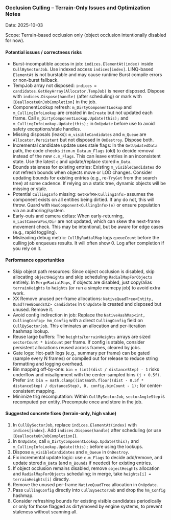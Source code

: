 ### Occlusion Culling – Terrain-Only Issues and Optimization Notes

Date: 2025-10-03

Scope: Terrain-based occlusion only (object occlusion intentionally disabled for now).

#### Potential issues / correctness risks
- Burst-incompatible access in job: `indices.ElementAt(index)` inside `CullBySectorJob`. Use indexed access `indices[index]`. LINQ-based `ElementAt` is not burstable and may cause runtime Burst compile errors or non-burst fallback.
- TempJob array not disposed: `indices = candidates.GetKeyArray(Allocator.TempJob)` is never disposed. Dispose with `indices.Dispose(handle)` (after scheduling) or mark with `[DeallocateOnJobCompletion]` in the job.
- ComponentLookup refresh: `m_DirtyComponentLookup` and `m_CullingInfoLookup` are created in `OnCreate` but not updated each frame. Call `m_DirtyComponentLookup.Update(this);` and `m_CullingInfoLookup.Update(this);` in `OnUpdate` before use to avoid safety exceptions/stale handles.
- Missing disposals (leaks): `m_visibleCandidates` and `m_Queue` are `Allocator.Persistent` but not disposed in `OnDestroy`. Dispose both.
- Incremental candidate update uses stale flags: In the `GetUpdatedData` path, the code checks `item.m_Data.m_Flags` (old) to decide removal instead of the new `c.m_Flags`. This can leave entries in an inconsistent state. Use the latest `c` and update/replace stored `m_Data`.
- Bounds staleness for existing entries: Existing `m_visibleCandidates` do not refresh bounds when objects move or LOD changes. Consider updating bounds for existing entries (e.g., re-`TryGet` from the search tree) at some cadence. If relying on a static tree, dynamic objects will be missing or stale.
- Potential `CullingInfo` missing: `GetRefRW<CullingInfo>` assumes the component exists on all entities being dirtied. If any do not, this will throw. Guard with `HasComponent<CullingInfo>(e)` or ensure population via an authoring/system.
- Early-outs and camera deltas: When early-returning, `m_LastCameraPos/Dir` are not updated, which can skew the next-frame movement check. This may be intentional, but be aware for edge cases (e.g., rapid toggling).
- Misleading debug metric: `CullByRadialMap` logs `queueCount` before the culling job enqueues results. It will often show 0. Log after completion if you rely on it.

#### Performance opportunities
- Skip object path resources: Since object occlusion is disabled, skip allocating `objectHeights` and skip scheduling `RadialMapForObjects` entirely. In `MergeRadialMaps`, if objects are disabled, just copy/alias `terrainHeights` to `heights` (or run a simple memcpy job) to avoid extra work.
- XX Remove unused per-frame allocations: `NativeQuadTree<Entity, QuadTreeBoundsXZ> candidates` in `OnUpdate` is created and disposed but unused. Remove it.
- Avoid config indirection in job: Replace the `NativeHashMap<int, CullingConfig> hm_Config` with a direct `CullingConfig` field on `CullBySectorJob`. This eliminates an allocation and per-iteration hashmap lookup.
- Reuse large buffers: The `heights`/`terrainHeights` arrays are sized `sectorCount * binCount` per frame. If config is stable, consider persistent allocations reused across frames, cleared by jobs.
- Gate logs: Hot-path logs (e.g., summary per frame) can be gated (sample every N frames) or compiled out for release to reduce string formatting and logging overhead.
- Bin mapping off-by-one: `bin = (int)(dist / distanceStep) - 1` risks underflow and misalignment with the center-sampled bins `(j + 0.5f)`. Prefer `int bin = math.clamp((int)math.floor((dist - 0.5f * distanceStep) / distanceStep), 0, config.binCount - 1);` for center-consistent mapping.
- Minimize trig recomputation: Within `CullBySectorJob`, `sectorAngleStep` is recomputed per entity. Precompute once and store in the job.

#### Suggested concrete fixes (terrain-only, high value)
1. In `CullBySectorJob`, replace `indices.ElementAt(index)` with `indices[index]`. Add `indices.Dispose(handle)` after scheduling (or use `[DeallocateOnJobCompletion]`).
2. In `OnUpdate`, call `m_DirtyComponentLookup.Update(this);` and `m_CullingInfoLookup.Update(this);` before using the lookups.
3. Dispose `m_visibleCandidates` and `m_Queue` in `OnDestroy`.
4. Fix incremental update logic: use `c.m_Flags` to decide add/remove, and update stored `m_Data` (and `m_Bounds` if needed) for existing entries.
5. If object occlusion remains disabled, remove `objectHeights` allocation and `RadialMapForObjects` scheduling; in merge, take `heights[i] = terrainHeights[i]` directly.
6. Remove the unused per-frame `NativeQuadTree` allocation in `OnUpdate`.
7. Pass `CullingConfig` directly into `CullBySectorJob` and drop the `hm_Config` hashmap.
8. Consider refreshing bounds for existing visible candidates periodically or only for those flagged as dirty/moved by engine systems, to prevent staleness without scanning all.


